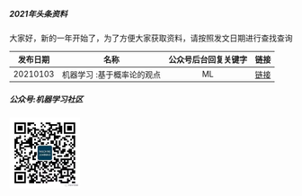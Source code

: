 ##### 2021年头条资料

大家好，新的一年开始了，为了方便大家获取资料，请按照发文日期进行查找查询

| 发布日期 |名称|公众号后台回复关键字 |链接|
| :---------:|:---:|:---:|:---:|
| 20210103 |  机器学习 :基于概率论的观点|ML|[链接](https://github.com/probml/pml-book/releases/download/2020-12-28/pml1-2020-12-28.pdf)|

##### 公众号:机器学习社区
<img src="/2021/pic/WechatIMG14.jpeg" width="25%">
